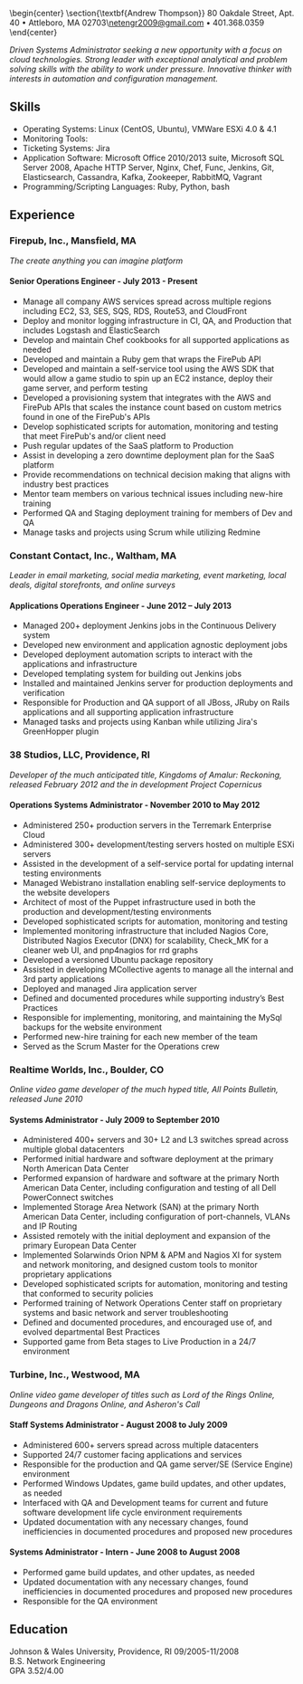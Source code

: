 \begin{center}
\section{\textbf{Andrew Thompson}}
80 Oakdale Street, Apt. 40 • Attleboro, MA 02703\\netengr2009@gmail.com • 401.368.0359
\end{center}


*Driven Systems Administrator seeking a new opportunity with a focus on cloud technologies.  Strong leader with exceptional analytical and problem solving skills with the ability to work under pressure.  Innovative thinker with interests in automation and configuration management.*

## Skills
  * Operating Systems: Linux (CentOS, Ubuntu), VMWare ESXi 4.0 & 4.1
  * Monitoring Tools:
  * Ticketing Systems: Jira
  * Application Software: Microsoft Office 2010/2013 suite, Microsoft SQL Server 2008, Apache HTTP Server, Nginx, Chef, Func, Jenkins, Git, Elasticsearch, Cassandra, Kafka, Zookeeper, RabbitMQ, Vagrant
  * Programming/Scripting Languages: Ruby, Python, bash


## Experience
### Firepub, Inc., Mansfield, MA
*The create anything you can imagine platform*

#### Senior Operations Engineer - July 2013 - Present
  * Manage all company AWS services spread across multiple regions including EC2, S3, SES, SQS, RDS, Route53, and CloudFront
  * Deploy and monitor logging infrastructure in CI, QA, and Production that includes Logstash and ElasticSearch
  * Develop and maintain Chef cookbooks for all supported applications as needed
  * Developed and maintain a Ruby gem that wraps the FirePub API
  * Developed and maintain a self-service tool using the AWS SDK that would allow a game studio to spin up an EC2 instance, deploy their game server, and perform testing
  * Developed a provisioning system that integrates with the AWS and FirePub APIs that scales the instance count based on custom metrics found in one of the FirePub's APIs
  * Develop sophisticated scripts for automation, monitoring and testing that meet FirePub's and/or client need
  * Push regular updates of the SaaS platform to Production
  * Assist in developing a zero downtime deployment plan for the SaaS platform
  * Provide recommendations on technical decision making that aligns with industry best practices
  * Mentor team members on various technical issues including new-hire training
  * Performed QA and Staging deployment training for members of Dev and QA
  * Manage tasks and projects using Scrum while utilizing Redmine
  
### Constant Contact, Inc., Waltham, MA 
*Leader in email marketing, social media marketing, event marketing, local deals, digital storefronts, and online surveys*

#### Applications Operations Engineer - June 2012 – July 2013
  * Managed 200+ deployment Jenkins jobs in the Continuous Delivery system
  * Developed new environment and application agnostic deployment jobs
  * Developed deployment automation scripts to interact with the applications and infrastructure
  * Developed templating system for building out Jenkins jobs
  * Installed and maintained Jenkins server for production deployments and verification
  * Responsible for Production and QA support of all JBoss, JRuby on Rails applications and all supporting application infrastructure
  * Managed tasks and projects using Kanban while utilizing Jira's GreenHopper plugin

### 38 Studios, LLC, Providence, RI
*Developer of the much anticipated title, Kingdoms of Amalur: Reckoning, released February 2012 and the in development Project Copernicus*

#### Operations Systems Administrator - November 2010 to May 2012

  * Administered 250+ production servers in the Terremark Enterprise Cloud
  * Administered 300+ development/testing servers hosted on multiple ESXi servers
  * Assisted in the development of a self-service portal for updating internal testing environments
  * Managed Webistrano installation enabling self-service deployments to the website developers
  * Architect of most of the Puppet infrastructure used in both the production and development/testing environments
  * Developed sophisticated scripts for automation, monitoring and testing
  * Implemented monitoring infrastructure that included Nagios Core, Distributed Nagios Executor (DNX) for scalability, Check_MK for a cleaner web UI, and pnp4nagios for rrd graphs
  * Developed a versioned Ubuntu package repository
  * Assisted in developing MCollective agents to manage all the internal and 3rd party applications
  * Deployed and managed Jira application server
  * Defined and documented procedures while supporting industry’s Best Practices
  * Responsible for implementing, monitoring, and maintaining the MySql backups for the website environment
  * Performed new-hire training for each new member of the team
  * Served as the Scrum Master for the Operations crew
  
### Realtime Worlds, Inc., Boulder, CO
*Online video game developer of the much hyped title, All Points Bulletin, released June 2010*

#### Systems Administrator - July 2009 to September 2010

  * Administered 400+ servers and 30+ L2 and L3 switches spread across multiple global datacenters
  * Performed initial hardware and software deployment at the primary North American Data Center
  * Performed expansion of hardware and software at the primary North American Data Center, including configuration and testing of all Dell PowerConnect switches
  * Implemented Storage Area Network (SAN) at the primary North American Data Center, including configuration of port-channels, VLANs and IP Routing
  * Assisted remotely with the initial deployment and expansion of the primary European Data Center
  * Implemented Solarwinds Orion NPM & APM and Nagios XI for system and network monitoring, and designed custom tools to monitor proprietary applications
  * Developed sophisticated scripts for automation, monitoring and testing that conformed to security policies
  * Performed training of Network Operations Center staff on proprietary systems and basic network and server troubleshooting
  * Defined and documented procedures, and encouraged use of, and evolved departmental Best Practices
  * Supported game from Beta stages to Live Production in a 24/7 environment

### Turbine, Inc., Westwood, MA
*Online video game developer of titles such as Lord of the Rings Online, Dungeons and Dragons Online, and Asheron's Call*

#### Staff Systems Administrator - August 2008 to July 2009

  * Administered 600+ servers spread across multiple datacenters
  * Supported 24/7 customer facing applications and services
  * Responsible for the production and QA game server/SE (Service Engine) environment
  * Performed Windows Updates, game build updates, and other updates, as needed
  * Interfaced with QA and Development teams for current and future software development life cycle environment requirements
  * Updated documentation with any necessary changes, found inefficiencies in documented procedures and proposed new procedures

#### Systems Administrator - Intern - June 2008 to August 2008
  * Performed game build updates, and other updates, as needed
  * Updated documentation with any necessary changes, found inefficiencies in documented procedures and proposed new procedures
  * Responsible for the QA environment

## Education
Johnson & Wales University, Providence, RI						09/2005-11/2008  
B.S. Network Engineering  
GPA 3.52/4.00
